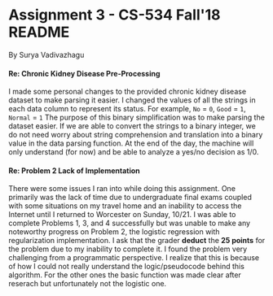 # Assignment 3 - CS-534 Fall'18 README
By Surya Vadivazhagu

#### Re: Chronic Kidney Disease Pre-Processing
I made some personal changes to the provided chronic kidney disease dataset to make parsing it easier. I changed the values of all the strings in each data column to represent its status.
For example, `No` = `0`, `Good` = `1`, `Normal`  = `1`
The purpose of this binary simplification was to make parsing the dataset easier. If we are able to convert the strings to a binary integer, we do not need worry about string comprehension and translation into a binary value in the data parsing function. At the end of the day, the machine will only understand (for now) and be able to analyze a yes/no decision as 1/0.


#### Re: Problem 2 Lack of Implementation
There were some issues I ran into while doing this assignment. One primarily was the lack of time due to undergraduate final exams coupled with some situations on my travel home and an inability to access the Internet until I returned to Worcester on Sunday, 10/21. I was able to complete Problems 1, 3, and 4 successfully but was unable to make any noteworthy progress on Problem 2, the logistic regression with regularization implementation. I ask that the grader **deduct** the **25 points** for the problem due to my inability to complete it. I found the problem very challenging from a programmatic perspective. I realize that this is because of how I could not really understand the logic/pseudocode behind this algorithm. For the other ones the basic function was made clear after reserach but unfortunately not the logistic one.